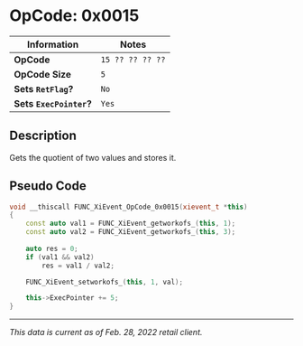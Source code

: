 # OpCode: 0x0015

| Information               | Notes |
|---                        |---    |
| **OpCode**                | `15 ?? ?? ?? ??` |
| **OpCode Size**           | `5`   |
| **Sets `RetFlag`?**       | `No`  |
| **Sets `ExecPointer`?**   | `Yes` |

## Description

Gets the quotient of two values and stores it.

## Pseudo Code

```cpp
void __thiscall FUNC_XiEvent_OpCode_0x0015(xievent_t *this)
{
    const auto val1 = FUNC_XiEvent_getworkofs_(this, 1);
    const auto val2 = FUNC_XiEvent_getworkofs_(this, 3);
    
    auto res = 0;
    if (val1 && val2)
        res = val1 / val2;

    FUNC_XiEvent_setworkofs_(this, 1, val);

    this->ExecPointer += 5;
}
```

---

_This data is current as of Feb. 28, 2022 retail client._